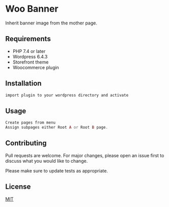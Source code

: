 # Woo Banner
Inherit banner image from the mother page.

## Requirements
- PHP 7.4 or later
- Wordpress  6.4.3
- Storefront theme
- Woocommerce plugin
## Installation

```bash
import plugin to your wordpress directory and activate
```

## Usage

```php
Create pages from menu
Assign subpages either Root A or Root B page.
```

## Contributing

Pull requests are welcome. For major changes, please open an issue first
to discuss what you would like to change.

Please make sure to update tests as appropriate.

## License

[MIT](https://choosealicense.com/licenses/mit/)
